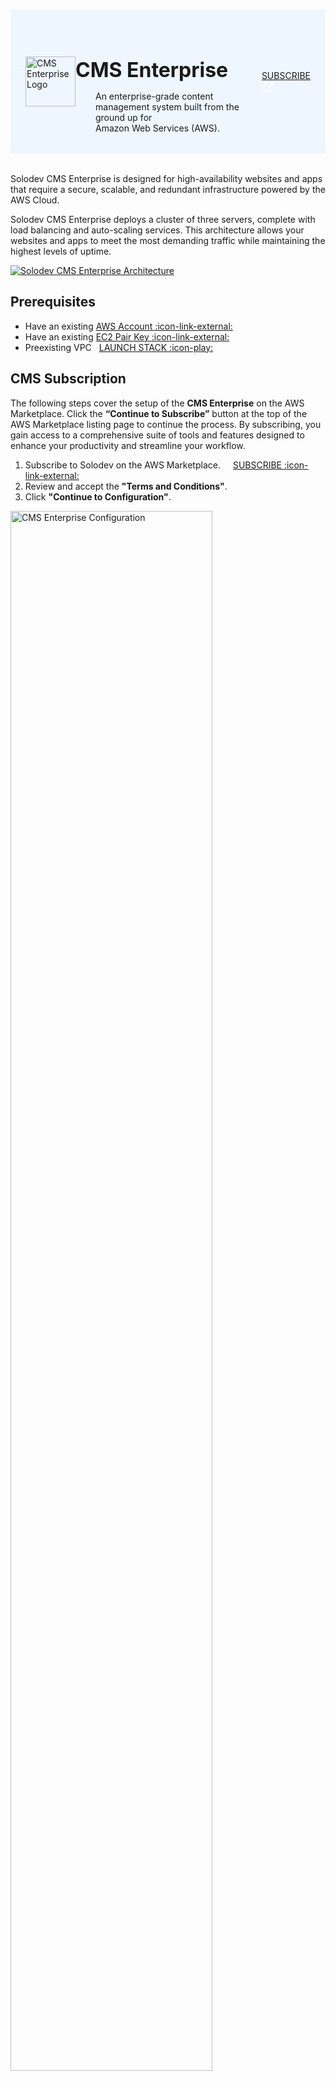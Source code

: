 # 

<div class="header">
  <div class="inner">
    <img src="/static/images/logos/enterprise-logo.jpg" alt="CMS Enterprise Logo" style="width: 80px;">
    <div>
      <h1>CMS Enterprise</h1>
      <p class="mb-0">An enterprise-grade content management system built from the ground up for <br>Amazon Web Services (AWS).</p>
    </div>
  </div>
  <a class="btn-orange-lg" href="https://aws.amazon.com/marketplace/server/procurement?productId=prod-fwc36r5ftgxem" rel="noopener noreferrer" target="_blank">SUBSCRIBE <span><svg xmlns="http://www.w3.org/2000/svg" viewBox="0 0 16 16" width="20" height="20" fill="#fff"><path d="M3.75 2h3.5a.75.75 0 0 1 0 1.5h-3.5a.25.25 0 0 0-.25.25v8.5c0 .138.112.25.25.25h8.5a.25.25 0 0 0 .25-.25v-3.5a.75.75 0 0 1 1.5 0v3.5A1.75 1.75 0 0 1 12.25 14h-8.5A1.75 1.75 0 0 1 2 12.25v-8.5C2 2.784 2.784 2 3.75 2Zm6.854-1h4.146a.25.25 0 0 1 .25.25v4.146a.25.25 0 0 1-.427.177L13.03 4.03 9.28 7.78a.751.751 0 0 1-1.042-.018.751.751 0 0 1-.018-1.042l3.75-3.75-1.543-1.543A.25.25 0 0 1 10.604 1Z"></path></svg></span></a>
</div>

<div class="row justify-content-between align-items-center mb-0">
  <div class="col-8">
    <p>Solodev CMS Enterprise is designed for high-availability websites and apps that require a secure, scalable, and redundant infrastructure powered by the AWS Cloud.</p>
    <p class="mb-0">Solodev CMS Enterprise deploys a cluster of three servers, complete with load balancing and auto-scaling services. This architecture allows your websites and apps to meet the most demanding traffic while maintaining the highest levels of uptime.</p>
  </div>
  <div class="col-4">
    <p><a href="/static/images/enterprise/solodev-cms-enterprise-architecture-2024.jpg" target="_blank"><img src="/static/images/enterprise/solodev-cms-enterprise-architecture-2024.jpg" alt="Solodev CMS Enterprise Architecture"></a></p>
  </div>
</div>

## Prerequisites

* Have an existing <a href="https://portal.aws.amazon.com/billing/signup?refid=em_127222&p=free&c=hp&z=1&redirect_url=https%3A%2F%2Faws.amazon.com%2Fregistration-confirmation#/support" rel="noopener noreferrer" target="_blank">AWS Account :icon-link-external:</a>
* Have an existing <a href="https://console.aws.amazon.com/ec2/" target="_blank">EC2 Pair Key <span>:icon-link-external:</span></a>
* Preexisting VPC <a href="https://us-east-1.console.aws.amazon.com/cloudformation/home?region=us-east-1#/stacks/create?stackName=solodev-vpc&templateURL=https://solodev-aws-ha.s3.amazonaws.com/solodev-cms/cloudformation/infrastructure/vpc.yaml" target="_blank" class="btn-orange-sm mt-2" style="margin-left: .5rem;">LAUNCH STACK <span>:icon-play:</span></a>

## CMS Subscription

The following steps cover the setup of the **CMS Enterprise** on the AWS Marketplace. Click the **“Continue to Subscribe”** button at the top of the AWS Marketplace listing page to continue the process. By subscribing, you gain access to a comprehensive suite of tools and features designed to enhance your productivity and streamline your workflow.

1. Subscribe to Solodev on the AWS Marketplace. <a href="https://aws.amazon.com/marketplace/server/procurement?productId=prod-fwc36r5ftgxem" target="_blank" class="btn-orange-sm" style="margin-left: 1rem;">SUBSCRIBE <span>:icon-link-external:</span></a>
2. Review and accept the **"Terms and Conditions"**.
3. Click **"Continue to Configuration"**.

<p><img src="/static/images/enterprise/enterprise-configuration.jpg" alt="CMS Enterprise Configuration" style="width: 80%;"></p>

!!!NOTE:
Once accepted, you will receive a thank you message asking you to configure your software. <br>This process can take a few moments. Please do not exit the screen or refresh the page.
!!!

### <span class="text-teal">Configure Software</span>

1. Choose a fulfillment option and software version to launch this software.

<p><img src="/static/images/quickstart/cms-configure.jpg" alt="CMS Enterprise Configure" style="width: 35%;"></p>

**Name** | **Description** 
:--- | ---
Fulfillment option | Select a fulfillment option.
Software version | Select the software version. The latest version of Solodev CMS Enterprise is always recommended.
Region | Select the AWS Region.

2. Click **"Continue to Launch."**

<p><img src="/static/images/enterprise/enterprise-continue-to-launch.jpg" alt="CMS Enterprise Continue to Launch" style="width: 80%;"></p>

!!!danger Important:
On the next screen, click on **"Usage Instructions"** and then select the Quickstart link to continue the installation.
!!!

### <span class="text-teal">Launch Software</span>

Review the launch configuration details and follow the instructions to launch this software.

{% tabs %}

{% tab title="CloudFormation" %}

To continue the installation, click the **Launch** button below and follow the outlined steps.

<a href="https://us-east-1.console.aws.amazon.com/cloudformation/home?region=us-east-1#/stacks/create?stackName=solodev-enterprise&templateURL=https://solodev-cms.s3.amazonaws.com/cloudformation/solodev-cms-enterprise.yaml" rel="noopener noreferrer" target="_blank" class="btn-orange-lg mb-2">LAUNCH CMS ENTERPRISE <span><svg xmlns="http://www.w3.org/2000/svg" viewBox="0 0 16 16" width="20" height="20" fill="#fff"><path d="M3.75 2h3.5a.75.75 0 0 1 0 1.5h-3.5a.25.25 0 0 0-.25.25v8.5c0 .138.112.25.25.25h8.5a.25.25 0 0 0 .25-.25v-3.5a.75.75 0 0 1 1.5 0v3.5A1.75 1.75 0 0 1 12.25 14h-8.5A1.75 1.75 0 0 1 2 12.25v-8.5C2 2.784 2.784 2 3.75 2Zm6.854-1h4.146a.25.25 0 0 1 .25.25v4.146a.25.25 0 0 1-.427.177L13.03 4.03 9.28 7.78a.751.751 0 0 1-1.042-.018.751.751 0 0 1-.018-1.042l3.75-3.75-1.543-1.543A.25.25 0 0 1 10.604 1Z"></path></svg></span></a>

!!!NOTE:
If your AWS region is different from `us-east-1`, make sure to select your specific region from the top menu.
!!!

#### Create Stack

1. Create a stack.

<p><img src="/static/images/enterprise/enterprise-create-stack.jpg" alt="CMS Enterprise Create Stack" style="width: 90%;"></p>

2. Click <span class="text-orange">**Next**</span>.

#### Stack Details

##### Provide a stack name

1. Provide a stack name. Stack name must be 1 to 128 characters, start with a letter, and only contain alphanumeric characters.

<p><img src="/static/images/enterprise/enterprise-stack-name.jpg" alt="CMS Enterprise stack name" style="width: 62%;"></p>

##### Parameters

1. Specify the parameters in the network settings section.

<p><img src="/static/images/enterprise/enterprise-params-network.jpg" alt="CMS Enterprise network settings" style="width: 45%;"></p>

Name   | Description
---    | ---
VPCID | Choose which VPC the Application should be deployed to. <br><br>An Amazon Virtual Private Cloud (VPC) is a dedicated environment that lets you launch the AWS resources that power your CMS Micro in an isolated virtual network. If you do not have a VPC, you will need to create one in your VPC Console. For instructions on how to create a VPC, <a href="https://docs.aws.amazon.com/AWSEC2/latest/UserGuide/using-vpc.html" target="_blank">click here for instructions :icon-link-external:</a>.
PublicSubnet1ID | The ID of the public subnet in Availability Zone 1 in your existing VPC (e.g., subnet-a0246dcd). <br><br>A subnet is a range of IP addresses contained in your VPC. You can create AWS resources, such as EC2 instances, in specific subnets, enabling you to group network resources more efficiently. If you do not have any existing subnets, you will need to create one in your Subnet Console. For instructions, <a href="https://docs.aws.amazon.com/AWSEC2/latest/UserGuide/using-vpc.html#ec2-shared-VPC-subnets" target="_blank">click here :icon-link-external:</a>.
PublicSubnet2ID | The ID of the public subnet in Availability Zone 2 in your existing VPC (e.g., subnet-b1236eea). <br><br>A subnet is a range of IP addresses contained in your VPC. You can create AWS resources, such as EC2 instances, in specific subnets, enabling you to group network resources more efficiently. If you do not have any existing subnets, you will need to create one in your Subnet Console. For instructions, <a href="https://docs.aws.amazon.com/AWSEC2/latest/UserGuide/using-vpc.html#ec2-shared-VPC-subnets" target="_blank">click here :icon-link-external:</a>.
InstanceType | CMS Micro runs on a single Amazon Elastic Compute (EC2) instance and is defaulted to run on a recommended t2.medium server. Depending on your traffic needs, you can select an instance size from the available options in the menu. <br><br>To learn more about which instance to choose based on your traffic needs, <a href="https://docs.aws.amazon.com/AWSEC2/latest/UserGuide/Instances.html" target="_blank">click here :icon-link-external:</a>.
InstanceCount | Number of instances behind load balancer. Minimum 2 required for high availability.
KeyName | Name of an existing EC2 KeyPair to enable SSH access to the instances. <br><br>An Amazon EC2 key pair is a set of security credentials consisting of a public and private key that verify a user’s identity when connecting or communicating with an EC2 instance. Select an existing security group from the menu or configure a new security group using the form provided. If you do not have a Key Pair, you will need to create one in your Key Pair Console. For instructions <a href="https://docs.aws.amazon.com/AWSEC2/latest/UserGuide/ec2-key-pairs.html" target="_blank">click here :icon-link-external:</a>.
AmiAlias | An AMI Alias refers to a user-defined name or identifier for an Amazon Machine Image (AMI) that simplifies the process of referring to an AMI. <a href="https://docs.aws.amazon.com/AWSEC2/latest/UserGuide/AMIs.html" target="_blank">Click here :icon-link-external:</a> to learn more about AMIs.

2. Specify the CMS Settings.

<p><img src="/static/images/enterprise/enterprise-params-settings.jpg" alt="CMS Enterprise CMS Settings" style="width: 40%;"></p>

Name   | Description
---    | ---
AdminUser | The solodev admin username to login onto your CMS.
AdminPassword | The solodev admin password to login onto your CMS.
AdminCidrIpAccess | Please change CIDR from 127.0.0.1/32 to a specific IP or another CIDR range. For more information, [click here](https://docs.aws.amazon.com/vpc/latest/userguide/vpc-cidr-blocks.html).
DatabaseUsername | The database admin account username.
DatabasePassword | The database root password.

3. Optional: Website Settings.

<p><img src="/static/images/enterprise/enterprise-params-settings-website.jpg" alt="CMS Enterprise CMS Network Settings Optional" style="width: 45%;"></p>

Name   | Description
---    | ---
WebsiteUrl | Name of initial Solodev website.
CertificateArn | CertificateArn for SSL cert that matches the FQDN above. Please visit the <a href="https://docs.aws.amazon.com/acm/" target="_blank">AWS Certificate Manager :icon-link-external:</a>.

4. Optional: Network Settings.

<p><img src="/static/images/enterprise/enterprise-params-settings-optional.jpg" alt="CMS Enterprise CMS Settings Optional" style="width: 50%;"></p>

Name   | Description
---    | ---
RedisEnabled | Enable Redis ElastiCache cluster.
CookbookURL | Download and host on your own S3 bucket or copy this URL.
CidrIpAccess | Public CIDR range for web servers behind load balancer.
DeletionPolicy | A Deletion Policy is a configuration that you can set for resources in AWS CloudFormation templates to specify what should happen to the resource when its stack is deleted.
StorageEncrypted | Enable encryption for both Database (RDS) and Filesystem (EFS).

4. Optional: SSO.

<p><img src="/static/images/enterprise/enterprise-params-sso-optional.jpg" alt="CMS Enterprise CMS SSO Optional" style="width: 27%;"></p>

Name   | Description
---    | ---
SsoProviderUrl | Issuer URL of your OpenID Connect provider.
SsoClientId | Unique identifier assigned to a client application that is registered with an AWS Single Sign-On (SSO) service, used to authenticate and authorize the application to access SSO resources.
SsoClientSecret | Confidential key assigned to a client application registered with an AWS Single Sign-On (SSO) service, used in conjunction with the SSO Client ID to authenticate the application and secure access to SSO resources.

3. Click <span class="text-orange">**Next**</span>.

#### Configure Stack Options

1. Add a new tag. **This step is optional**.

Tags (key-value pairs) are used to apply metadata to AWS resources, which can help in organizing, identifying, and categorizing those resources. You can add up to 50 unique tags for each stack. If you need more information about tags, click here.

<p><img src="/static/images/quickstart/stack-tags.jpg" alt="CMS Enterprise tags" style="width: 55%;"></p>

2. Specify an existing AWS Identity and Access Management (IAM) service role that CloudFormation can assume. **This step is optional**.

<p><img src="/static/images/quickstart/stack-permissions.jpg" alt="CMS Enterprise permissions" style="width: 55%;"></p>

3. Select the stack failure options.

<p><img src="/static/images/quickstart/stack-failure.jpg" alt="CMS Enterprise failure" style="width: 55%;"></p>

Name   | Description
---    | ---
Behavior on provisioning failure | Specify the roll back behavior for a stack failure..
Delete newly created resources during a rollback | Specify whether resources that were created during a failed operation should be deleted regardless of their deletion policy.

To learn more about the stack failure options, <a href="https://docs.aws.amazon.com/AWSCloudFormation/latest/UserGuide/stack-failure-options.html" target="_blank">click here :icon-link-external:</a>.

#### Advanced options

1. You can set additional options for your stack, like notification options and a stack policy. For more information, <a href="https://docs.aws.amazon.com/AWSCloudFormation/latest/UserGuide/cfn-console-add-tags.html" target="_blank">click here :icon-link-external:</a>.

<p><img src="/static/images/quickstart/stack-advanced.jpg" alt="CMS Enterprise advanced options" style="width: 50%;"></p>

2. Click <span class="text-orange">**Next**</span>.

### Review and create

1. Review your settings.

2. Acknowledge the AWS CloudFormation terms.

<p><img src="/static/images/quickstart/stack-capabilities.jpg" alt="CMS Enterprise capabilities" style="width: 62%;"></p>

3. Click <span class="text-orange">**Submit**</span>.

### Stacks

1. <span class="text-orange">**Watch your CMS being created!**</span> Once the status changes from **CREATE_IN_PROGRESS** to **CREATE_COMPLETE**, you can access your CMS.

<!-- <p><img src="/static/images/quickstart/pro/pro-stack.jpg" alt="CMS Enterprise Stack" style="width: 62%;"></p> -->

2. Click on the **Outputs** tab and copy the AdminUrl value.

<p><img src="/static/images/quickstart/stack-outputs.jpg" alt="CMS Enterprise Stack Outputs" style="width: 62%;"></p>

3. Open your preferred browser and paste the AdminUrl value to access the CMS login page. Use the **Admin Username** and **Admin Password** provided in the stacks output to log in.

<p><img src="/static/images/quickstart/login-screen.jpg" alt="Solodev CMS Login Screen" style="width: 50%;"></p>

{% endtab %}

{% tab title="Launch through EC2" %}

#### Choose an Action

1. Select **Launch through EC2**.

<p><img src="/static/images/quickstart/actions-ec2.jpg" alt="CMS Enterprise Actions" style="width: 74%;"></p>

2. Click **Launch**.

#### Launch an instance

Create virtual machines, or instances, that run on the AWS Cloud. Quickly get started by following the simple steps below.

1. **Name and tags**. Give your instance a **name**. You can also add additional tags (Optional).

<p><img src="/static/images/quickstart/name-instance.jpg" alt="CMS Enterprise Name" style="width: 55%;"></p>

!!!NOTE:
A tag is a label that you assign to an AWS resource. Each tag consists of a key and an optional value, both of which you define.
!!!

2. **Application and OS Images (Amazon Machine Image)**. An AMI contains the software configuration (operating system (OS), application server, and applications) required to launch your instance.

For more information about Amazon Machine Image, <a href="https://docs.aws.amazon.com/AWSEC2/latest/UserGuide/AMIs.html" target="_blank">click here :icon-link-external:</a>.

3. **Instance Type**. Select an instance type that meets your computing, memory, networking, or storage needs.

<p><img src="/static/images/quickstart/type-instance-large.jpg" alt="CMS Enterprise Instance Type" style="width: 55%;"></p>

To learn more about which instance to select based on your traffic needs, <a href="https://docs.aws.amazon.com/AWSEC2/latest/UserGuide/Instances.html" target="_blank">click here :icon-link-external:</a>.

!!!NOTE:
Solodev recommends t2.large server. Depending on your traffic needs, you can select an instance size from the available options in the menu.
!!!

4. **Key Pair**. You can use a key pair to securely connect to your instance. Ensure that you have access to the selected key pair before you launch the instance.
  
<p><img src="/static/images/quickstart/key-pair-instance.jpg" alt="CMS Enterprise Key Pair" style="width: 55%;"></p>

!!!NOTE:
An Amazon EC2 key pair is a set of security credentials consisting of a public and private key that verifies a user's identity when connecting or communicating with an EC2 instance. If you do not have a Key Pair, you will need to create one in your Key Pair Console. For instructions <a href="https://docs.aws.amazon.com/AWSEC2/latest/UserGuide/ec2-key-pairs.html" target="_blank">click here :icon-link-external:</a>.
!!!

5. **Network Settings**. Here you can create or select an existing security group, create an instance that can connect using SSH, and more.

<p><img src="/static/images/quickstart/network-instance.jpg" alt="CMS Enterprise Network Settings" style="width: 55%;"></p>

6. **Configure storage**. Specify the storage options for the instance.

<p><img src="/static/images/quickstart/storage-instance.jpg" alt="CMS Enterprise Storage" style="width: 55%;"></p>

For more information about storage, <a href="https://docs.aws.amazon.com/AWSEC2/latest/UserGuide/Storage.html?icmpid=docs_ec2_console" target="_blank">click here :icon-link-external:</a>.

7. Click **Launch Instance**.

<p><img src="/static/images/quickstart/launch-instance.jpg" alt="CMS Enterprise Launch Instance"></p>

8. You will get a success message. Click on the ID to access your EC2 Instance.

<p><img src="/static/images/quickstart/success-instance.jpg" alt="CMS Enterprise Success Message" style="width: 40%;"></p>

#### EC2 Instance

1. Check the **Instance State** and **Status Check** of your instance. Once your instance state changed from **Pending** to **Running**, click on the instance you created to access it.

<p><img src="/static/images/quickstart/cms-instance-state.jpg" alt="CMS Enterprise Instance" style="width: 40%;"></p>

2. Click on your **Public IPv4 address** to access the login page.

<p><img src="/static/images/quickstart/cms-public-address.jpg" alt="CMS Enterprise Public Address" style="width: 25%;"></p>

3. To log in, use **solodev** as the username and your **instance ID** as the password.

<p><img src="/static/images/quickstart/login-screen.jpg" alt="Solodev CMS Login Screen" style="width: 45%;"></p>
{% endtab %}

{% tab title="Launch from Website" %}

#### Choose an Action

1. Select **Launch from Website**

<p><img src="/static/images/quickstart/cms-launch-from-website.jpg" alt="CMS Enterprise Choose Actions" style="width: 55%;"></p>

2. **EC2 Instance Type**. CMS Micro runs on a single Amazon Elastic Compute (EC2) instance and is defaulted to run on a recommended t2.large server. Depending on your traffic needs, you can select an instance size from the available options in the menu. 

<p><img src="/static/images/quickstart/cms-instance.jpg" alt="CMS Enterprise EC2 Instance Type" style="width: 35%;"></p>

To learn more about which instance to choose based on your traffic needs, <a href="https://docs.aws.amazon.com/AWSEC2/latest/UserGuide/Instances.html" target="_blank">click here :icon-link-external:</a>.

3. **VPC Settings**. An Amazon Virtual Private Cloud (VPC) is a dedicated environment that lets you launch the AWS resources that power your CMS Micro in an isolated virtual network. If you do not have a VPC, you will need to create one in your VPC Console.

<p><img src="/static/images/quickstart/cms-vpc.jpg" alt="CMS Enterprise VPC Settings" style="width: 35%;"></p>

For instructions on how to create a VPC, <a href="https://docs.aws.amazon.com/AWSEC2/latest/UserGuide/using-vpc.html" target="_blank">click here for instructions :icon-link-external:</a>.

4. **Subnet Settings**. A subnet is a range of IP addresses contained in your VPC. You can create AWS resources, such as EC2 instances, in specific subnets, enabling you to group network resources more efficiently. 

<p><img src="/static/images/quickstart/cms-subnet.jpg" alt="CMS Enterprise Subnet Settings" style="width: 35%;"></p>

If you do not have any existing subnets, you will need to create one in your Subnet Console. For instructions, <a href="https://docs.aws.amazon.com/AWSEC2/latest/UserGuide/using-vpc.html#ec2-shared-VPC-subnets" target="_blank">click here :icon-link-external:</a>.

5. **Security Group Settings**. A security group acts as a firewall that controls the traffic allowed to reach one or more instances. You can create a new security group or choose one of your existing groups. Select an existing security group from the menu or configure a new security group using the form provided. Name your security group and give it a description.

<p><img src="/static/images/quickstart/security-groups.jpg" alt="CMS Enterprise Security Groups" style="width: 60%;"></p>

To learn more about security groups, <a href="https://docs.aws.amazon.com/AWSEC2/latest/UserGuide/ec2-security-groups.html" target="_blank">click here :icon-link-external:</a>.

6. **Key Pair Settings**. An Amazon EC2 key pair is a set of security credentials consisting of a public and private key that verify a user’s identity when connecting or communicating with an EC2 instance. Select an existing security group from the menu or configure a new security group using the form provided. 

<p><img src="/static/images/quickstart/cms-key-pair.jpg" alt="CMS Enterprise Key Pair Settings" style="width: 63%;"></p>

If you do not have a Key Pair, you will need to create one in your Key Pair Console. For instructions <a href="https://docs.aws.amazon.com/AWSEC2/latest/UserGuide/ec2-key-pairs.html" target="_blank">click here :icon-link-external:</a>.

7. Click <span class="text-orange">**Launch**</span>.

8. You will receive a success message to view your instance. Click on **EC2 Console**.

<p><img src="/static/images/quickstart/cms-success-launch.jpg" alt="CMS Enterprise Launch Message" style="width: 44%"></p>

#### EC2 Instance

1. Check the **Instance State** and **Status Check** of your instance. Once your instance state changed from **Pending** to **Running**, click on the instance you created to access it.

<p><img src="/static/images/quickstart/cms-instance-state.jpg" alt="CMS Enterprise Instance" style="width: 40%;"></p>

2. Click on your **Public IPv4 address** to access the login page.

<p><img src="/static/images/quickstart/cms-public-address.jpg" alt="CMS Enterprise Public Address" style="width: 25%;"></p>

3. To log in, use **solodev** as the username and your **instance ID** as the password.

<p><img src="/static/images/quickstart/login-screen.jpg" alt="Solodev CMS Login Screen" style="width: 45%;"></p>
{% endtab %}

{% endtabs %}

## Next Steps

### Add your first website

Please [follow this link](/workspace/websites/add-website/) to learn more about Solodev and to learn how to build your first website.

<style>
  /* Headers */
  .header {
    display: flex;
    align-items: center;
    justify-content: space-between;
    padding: 2rem 1.5rem;
    margin-bottom: 2rem;
    background-color: #eef6ff;
  }
  .header .inner {
    display: flex;
    align-items: center;
    justify-content: start;
  }
  .header img {
    width: 80px;
  }
  .header h1 {
    margin-left: 0;
    font-size: 2rem;
    margin-bottom: 0.25rem;
  }
  .header p {
    padding-left: 2rem;
    margin-bottom: 0;
  }
</style>